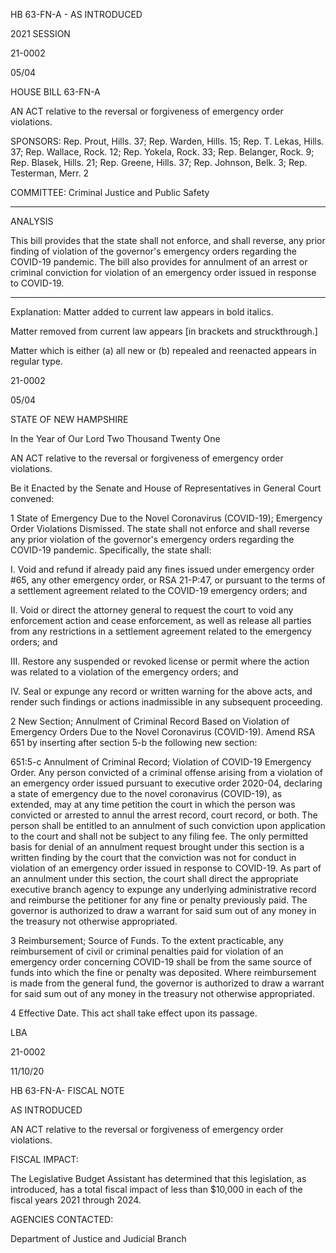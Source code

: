  HB 63-FN-A - AS INTRODUCED

 

 

2021 SESSION

 21-0002

 05/04

 

HOUSE BILL 63-FN-A

 

AN ACT relative to the reversal or forgiveness of emergency order violations.

 

SPONSORS: Rep. Prout, Hills. 37; Rep. Warden, Hills. 15; Rep. T. Lekas, Hills. 37; Rep. Wallace, Rock. 12; Rep. Yokela, Rock. 33; Rep. Belanger, Rock. 9; Rep. Blasek, Hills. 21; Rep. Greene, Hills. 37; Rep. Johnson, Belk. 3; Rep. Testerman, Merr. 2

 

COMMITTEE: Criminal Justice and Public Safety

 

-----------------------------------------------------------------

 

ANALYSIS

 

 This bill provides that the state shall not enforce, and shall reverse, any prior finding of violation of the governor's emergency orders regarding the COVID-19 pandemic. The bill also provides for annulment of an arrest or criminal conviction for violation of an emergency order issued in response to COVID-19.

 

- - - - - - - - - - - - - - - - - - - - - - - - - - - - - - - - - - - - - - - - - - - - - - - - - - - - - - - - - - - - - - - - - - - - - - - - - - - 

 

Explanation: Matter added to current law appears in bold italics.

 Matter removed from current law appears [in brackets and struckthrough.]

 Matter which is either (a) all new or (b) repealed and reenacted appears in regular type.

 21-0002

 05/04

 

STATE OF NEW HAMPSHIRE

 

In the Year of Our Lord Two Thousand Twenty One

 

AN ACT relative to the reversal or forgiveness of emergency order violations.

 

Be it Enacted by the Senate and House of Representatives in General Court convened:

 

 1 State of Emergency Due to the Novel Coronavirus (COVID-19); Emergency Order Violations Dismissed. The state shall not enforce and shall reverse any prior violation of the governor's emergency orders regarding the COVID-19 pandemic. Specifically, the state shall:

 I. Void and refund if already paid any fines issued under emergency order #65, any other emergency order, or RSA 21-P:47, or pursuant to the terms of a settlement agreement related to the COVID-19 emergency orders; and

 II. Void or direct the attorney general to request the court to void any enforcement action and cease enforcement, as well as release all parties from any restrictions in a settlement agreement related to the emergency orders; and

 III. Restore any suspended or revoked license or permit where the action was related to a violation of the emergency orders; and

 IV. Seal or expunge any record or written warning for the above acts, and render such findings or actions inadmissible in any subsequent proceeding.

 2 New Section; Annulment of Criminal Record Based on Violation of Emergency Orders Due to the Novel Coronavirus (COVID-19). Amend RSA 651 by inserting after section 5-b the following new section:

 651:5-c Annulment of Criminal Record; Violation of COVID-19 Emergency Order. Any person convicted of a criminal offense arising from a violation of an emergency order issued pursuant to executive order 2020-04, declaring a state of emergency due to the novel coronavirus (COVID-19), as extended, may at any time petition the court in which the person was convicted or arrested to annul the arrest record, court record, or both. The person shall be entitled to an annulment of such conviction upon application to the court and shall not be subject to any filing fee. The only permitted basis for denial of an annulment request brought under this section is a written finding by the court that the conviction was not for conduct in violation of an emergency order issued in response to COVID-19. As part of an annulment under this section, the court shall direct the appropriate executive branch agency to expunge any underlying administrative record and reimburse the petitioner for any fine or penalty previously paid. The governor is authorized to draw a warrant for said sum out of any money in the treasury not otherwise appropriated. 

 3 Reimbursement; Source of Funds. To the extent practicable, any reimbursement of civil or criminal penalties paid for violation of an emergency order concerning COVID-19 shall be from the same source of funds into which the fine or penalty was deposited. Where reimbursement is made from the general fund, the governor is authorized to draw a warrant for said sum out of any money in the treasury not otherwise appropriated.

 4 Effective Date. This act shall take effect upon its passage.

 

LBA

 21-0002

 11/10/20

 

HB 63-FN-A- FISCAL NOTE

AS INTRODUCED

 

AN ACT relative to the reversal or forgiveness of emergency order violations.

 

FISCAL IMPACT:

 The Legislative Budget Assistant has determined that this legislation, as introduced, has a total fiscal impact of less than $10,000 in each of the fiscal years 2021 through 2024.

 

AGENCIES CONTACTED:

 Department of Justice and Judicial Branch

 

